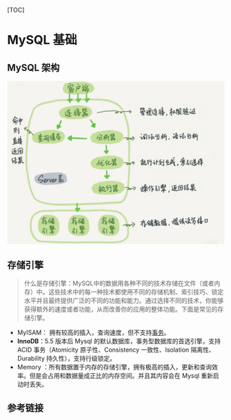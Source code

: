 [TOC]

# MySQL 基础

## MySQL 架构

![MySQL架构](.MySQL基础.assets/MySQL架构.JPG)

## 存储引擎

>什么是存储引擎：MySQL中的数据用各种不同的技术存储在文件（或者内存）中。这些技术中的每一种技术都使用不同的存储机制、索引技巧、锁定水平并且最终提供广泛的不同的功能和能力。通过选择不同的技术，你能够获得额外的速度或者功能，从而改善你的应用的整体功能。下面是常见的存储引擎。

- MyISAM： 拥有较高的插入，查询速度，但不支持[事务](https://baike.baidu.com/item/事务?fromModule=lemma_inlink)。
- **InnoDB**：5.5 版本后 Mysql 的默认数据库，事务型数据库的首选引擎，支持 ACID 事务（Atomicity 原子性、Consistency 一致性、Isolation 隔离性、Durability 持久性），支持行级锁定。
- Memory ：所有数据置于内存的存储引擎，拥有极高的插入，更新和查询效率。但是会占用和数据量成正比的内存空间。并且其内容会在 Mysql 重新启动时丢失。

## 参考链接
